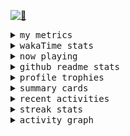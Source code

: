 [![🐙](https://hits.seeyoufarm.com/api/count/incr/badge.svg?url=https%3A%2F%2Fgithub.com%2Fktnkk%2Fhit-counter&count_bg=%23070707&title_bg=%23070707&icon=&icon_color=%23E7E7E7&title=visitors&edge_flat=true)](https://hits.seeyoufarm.com)

<details>
  <summary> <samp>my metrics</samp></summary>
  
  <br>
  
 ![🐳](https://github.com/ktnkk/ktnkk/blob/main/github-metrics.svg)
  
  ***
</details>

<details>
  <summary> <samp>wakaTime stats</samp></summary>
  
  <br>
  
<!--START_SECTION:waka-->
![Code Time](http://img.shields.io/badge/Code%20Time-2%2C169%20hrs%2035%20mins-blue)

**🐱 My GitHub Data** 

> 🏆 2,303 Contributions in the Year 2021
 > 
> 📦 2.6 MB Used in GitHub's Storage 
 > 
> 💼 Opted to Hire
 > 
> 📜 10 Public Repositories 
 > 
> 🔑 23 Private Repositories  
 > 
**I'm an Early 🐤** 

```text
🌞 Morning    464 commits    ██████░░░░░░░░░░░░░░░░░░░   26.59% 
🌆 Daytime    799 commits    ███████████░░░░░░░░░░░░░░   45.79% 
🌃 Evening    101 commits    █░░░░░░░░░░░░░░░░░░░░░░░░   5.79% 
🌙 Night      381 commits    █████░░░░░░░░░░░░░░░░░░░░   21.83%

```
📅 **I'm Most Productive on Thursday** 

```text
Monday       193 commits    ██░░░░░░░░░░░░░░░░░░░░░░░   11.06% 
Tuesday      266 commits    ███░░░░░░░░░░░░░░░░░░░░░░   15.24% 
Wednesday    255 commits    ███░░░░░░░░░░░░░░░░░░░░░░   14.61% 
Thursday     316 commits    ████░░░░░░░░░░░░░░░░░░░░░   18.11% 
Friday       279 commits    ████░░░░░░░░░░░░░░░░░░░░░   15.99% 
Saturday     259 commits    ███░░░░░░░░░░░░░░░░░░░░░░   14.84% 
Sunday       177 commits    ██░░░░░░░░░░░░░░░░░░░░░░░   10.14%

```


📊 **This Week I Spent My Time On** 

```text
⌚︎ Time Zone: Europe/Madrid

💬 Programming Languages: 
Other                    53 hrs 17 mins      ██████████████████░░░░░░░   72.07% 
TypeScript               6 hrs 42 mins       ██░░░░░░░░░░░░░░░░░░░░░░░   9.08% 
Java                     6 hrs 22 mins       ██░░░░░░░░░░░░░░░░░░░░░░░   8.62% 
Markdown                 2 hrs 35 mins       █░░░░░░░░░░░░░░░░░░░░░░░░   3.5% 
JavaScript               1 hr 15 mins        ░░░░░░░░░░░░░░░░░░░░░░░░░   1.71%

🔥 Editors: 
Browser                  53 hrs 17 mins      ██████████████████░░░░░░░   72.07% 
IntelliJ                 20 hrs 38 mins      ███████░░░░░░░░░░░░░░░░░░   27.93%

💻 Operating System: 
Mac                      73 hrs 56 mins      █████████████████████████   100.0%

```


 Last Updated on 15/12/2021
<!--END_SECTION:waka-->
  
  ***
</details>


<details>
  <summary> <samp>now playing</samp></summary>
  
  <br>
  
 [![🐟](https://spotify-github-profile.vercel.app/api/view?uid=31ybvkrtg6lpzufa4ap3lug3xjfy&cover_image=true&theme=default)](https://open.spotify.com/user/31ybvkrtg6lpzufa4ap3lug3xjfy?si=4d057bb568954fa5)
  
  ***
</details>

<details>
  <summary> <samp>github readme stats</samp></summary>
  
  <br>
  
 <p align="left"> 
  <img alt="🐠" src="https://github-readme-stats.vercel.app/api?username=ktnkk&count_private=true&show_icons=true&theme=dark&include_all_commits=true" />
  <img alt="🐟" src="https://github-readme-stats.vercel.app/api/top-langs/?username=ktnkk&layout=compact&theme=dark&langs_count=10&hide=HTML,CSS,SCSS" />
</p>
  
  ***
</details>

<details>
  <summary> <samp>profile trophies</samp></summary>
  
  <br>
  
  [![🐬](https://github-profile-trophy.vercel.app/?username=ktnkk&rank=SECRET,SSS,SS,S,AAA,AA,A&theme=darkhub&row=1&margin-w=10&no-bg=true)](https://github.com/ryo-ma/github-profile-trophy)
  
  ***
</details>

<details>
  <summary> <samp>summary cards</samp></summary>
  
  <br>
  
  ![🐋](https://github-profile-summary-cards.vercel.app/api/cards/profile-details?username=ktnkk&theme=github_dark)
  ![🦑](https://github-profile-summary-cards.vercel.app/api/cards/repos-per-language?username=ktnkk&theme=github_dark)
  ![🦭](https://github-profile-summary-cards.vercel.app/api/cards/most-commit-language?username=ktnkk&theme=github_dark)
  ![🦀](https://github-profile-summary-cards.vercel.app/api/cards/stats?username=ktnkk&theme=github_dark)
  ![🦈](https://github-profile-summary-cards.vercel.app/api/cards/productive-time?username=ktnkk&theme=github_dark)
  
  ***
</details>

<details>
  <summary> <samp>recent activities</samp></summary>
  
  <br>
  
  <!--START_SECTION:activity-->
1. 🎉 Merged PR [#96](https://github.com/ktnkk/tipswatch/pull/96) in [ktnkk/tipswatch](https://github.com/ktnkk/tipswatch)
2. 🎉 Merged PR [#119](https://github.com/ktnkk/blog/pull/119) in [ktnkk/blog](https://github.com/ktnkk/blog)
3. 💪 Opened PR [#119](https://github.com/ktnkk/blog/pull/119) in [ktnkk/blog](https://github.com/ktnkk/blog)
4. 🎉 Merged PR [#118](https://github.com/ktnkk/blog/pull/118) in [ktnkk/blog](https://github.com/ktnkk/blog)
5. 🎉 Merged PR [#117](https://github.com/ktnkk/blog/pull/117) in [ktnkk/blog](https://github.com/ktnkk/blog)
6. 💪 Opened PR [#117](https://github.com/ktnkk/blog/pull/117) in [ktnkk/blog](https://github.com/ktnkk/blog)
7. ❗️ Opened issue [#116](https://github.com/ktnkk/blog/issues/116) in [ktnkk/blog](https://github.com/ktnkk/blog)
8. ❗️ Opened issue [#115](https://github.com/ktnkk/blog/issues/115) in [ktnkk/blog](https://github.com/ktnkk/blog)
9. ❗️ Opened issue [#114](https://github.com/ktnkk/blog/issues/114) in [ktnkk/blog](https://github.com/ktnkk/blog)
10. ❗️ Opened issue [#113](https://github.com/ktnkk/blog/issues/113) in [ktnkk/blog](https://github.com/ktnkk/blog)
<!--END_SECTION:activity-->
  
***
</details>

<details>
  <summary> <samp>streak stats</samp></summary>
  
  <br>
  
  [![🐠](http://github-readme-streak-stats.herokuapp.com?user=ktnkk&theme=dark)](https://git.io/streak-stats)
  
  ***
</details>

<details>
  <summary> <samp>activity graph</samp></summary>
  
  <br>
  
  [![🐡](https://activity-graph.herokuapp.com/graph?username=ktnkk&theme=xcode)](https://github.com/ashutosh00710/github-readme-activity-graph)
  
  ***
</details>

